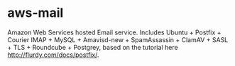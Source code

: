 # aws-mail
Amazon Web Services hosted Email service. Includes Ubuntu + Postfix + Courier IMAP + MySQL + Amavisd-new + SpamAssassin + ClamAV + SASL + TLS + Roundcube + Postgrey, based on the tutorial here http://flurdy.com/docs/postfix/.
